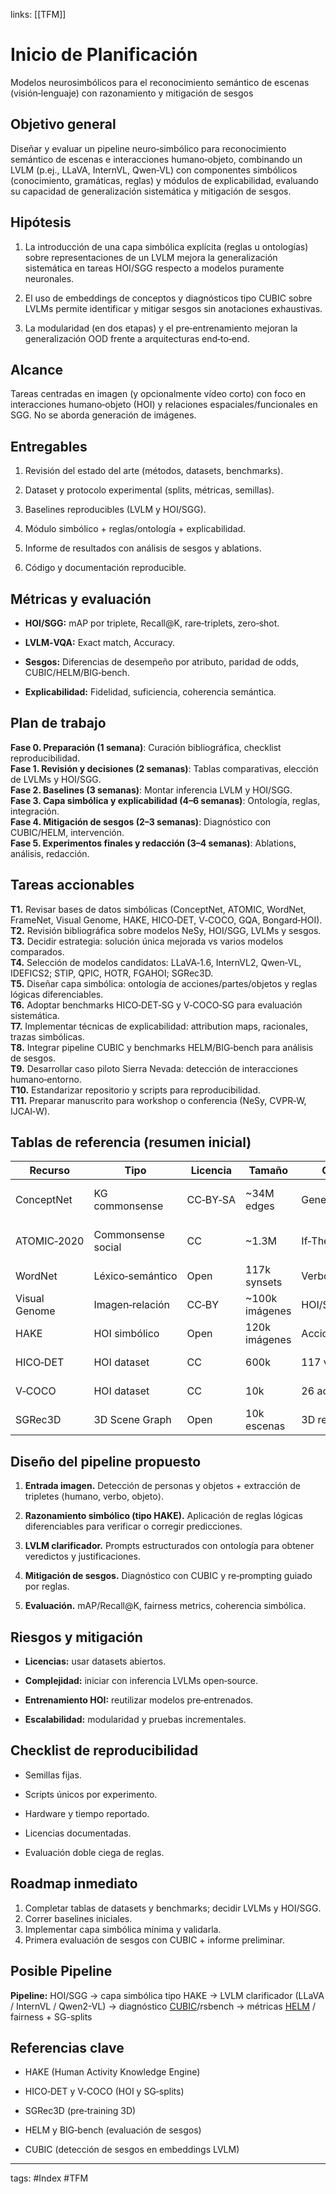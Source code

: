 links: [[TFM]] 

# Inicio de Planificación
Modelos neurosimbólicos para el reconocimiento semántico de escenas (visión‑lenguaje) con razonamiento y mitigación de sesgos

## Objetivo general

Diseñar y evaluar un pipeline neuro‑simbólico para reconocimiento semántico de escenas e interacciones humano‑objeto, combinando un LVLM (p.ej., LLaVA, InternVL, Qwen‑VL) con componentes simbólicos (conocimiento, gramáticas, reglas) y módulos de explicabilidad, evaluando su capacidad de generalización sistemática y mitigación de sesgos.

## Hipótesis

1. La introducción de una capa simbólica explícita (reglas u ontologías) sobre representaciones de un LVLM mejora la generalización sistemática en tareas HOI/SGG respecto a modelos puramente neuronales.
    
2. El uso de embeddings de conceptos y diagnósticos tipo CUBIC sobre LVLMs permite identificar y mitigar sesgos sin anotaciones exhaustivas.
    
3. La modularidad (en dos etapas) y el pre‑entrenamiento mejoran la generalización OOD frente a arquitecturas end‑to‑end.
    

## Alcance

Tareas centradas en imagen (y opcionalmente vídeo corto) con foco en interacciones humano‑objeto (HOI) y relaciones espaciales/funcionales en SGG. No se aborda generación de imágenes.

## Entregables

1. Revisión del estado del arte (métodos, datasets, benchmarks).
    
2. Dataset y protocolo experimental (splits, métricas, semillas).
    
3. Baselines reproducibles (LVLM y HOI/SGG).
    
4. Módulo simbólico + reglas/ontología + explicabilidad.
    
5. Informe de resultados con análisis de sesgos y ablations.
    
6. Código y documentación reproducible.
    

## Métricas y evaluación

- **HOI/SGG:** mAP por triplete, Recall@K, rare‑triplets, zero‑shot.
    
- **LVLM‑VQA:** Exact match, Accuracy.
    
- **Sesgos:** Diferencias de desempeño por atributo, paridad de odds, CUBIC/HELM/BIG‑bench.
    
- **Explicabilidad:** Fidelidad, suficiencia, coherencia semántica.
    

## Plan de trabajo

**Fase 0. Preparación (1 semana)**: Curación bibliográfica, checklist reproducibilidad.  
**Fase 1. Revisión y decisiones (2 semanas)**: Tablas comparativas, elección de LVLMs y HOI/SGG.  
**Fase 2. Baselines (3 semanas)**: Montar inferencia LVLM y HOI/SGG.  
**Fase 3. Capa simbólica y explicabilidad (4–6 semanas)**: Ontología, reglas, integración.  
**Fase 4. Mitigación de sesgos (2–3 semanas)**: Diagnóstico con CUBIC/HELM, intervención.  
**Fase 5. Experimentos finales y redacción (3–4 semanas)**: Ablations, análisis, redacción.

## Tareas accionables

**T1.** Revisar bases de datos simbólicas (ConceptNet, ATOMIC, WordNet, FrameNet, Visual Genome, HAKE, HICO‑DET, V‑COCO, GQA, Bongard‑HOI).  
**T2.** Revisión bibliográfica sobre modelos NeSy, HOI/SGG, LVLMs y sesgos.  
**T3.** Decidir estrategia: solución única mejorada vs varios modelos comparados.  
**T4.** Selección de modelos candidatos: LLaVA‑1.6, InternVL2, Qwen‑VL, IDEFICS2; STIP, QPIC, HOTR, FGAHOI; SGRec3D.  
**T5.** Diseñar capa simbólica: ontología de acciones/partes/objetos y reglas lógicas diferenciables.  
**T6.** Adoptar benchmarks HICO‑DET‑SG y V‑COCO‑SG para evaluación sistemática.  
**T7.** Implementar técnicas de explicabilidad: attribution maps, racionales, trazas simbólicas.  
**T8.** Integrar pipeline CUBIC y benchmarks HELM/BIG‑bench para análisis de sesgos.  
**T9.** Desarrollar caso piloto Sierra Nevada: detección de interacciones humano‑entorno.  
**T10.** Estandarizar repositorio y scripts para reproducibilidad.  
**T11.** Preparar manuscrito para workshop o conferencia (NeSy, CVPR‑W, IJCAI‑W).

## Tablas de referencia (resumen inicial)

|Recurso|Tipo|Licencia|Tamaño|Cobertura|Observaciones|
|---|---|---|---|---|---|
|ConceptNet|KG commonsense|CC‑BY‑SA|~34M edges|General|Relaciones semánticas amplias|
|ATOMIC‑2020|Commonsense social|CC|~1.3M|If‑Then social|Useful para reasoning social|
|WordNet|Léxico‑semántico|Open|117k synsets|Verbos/sustantivos|Base lingüística|
|Visual Genome|Imagen‑relación|CC‑BY|~100k imágenes|HOI/SGG|Tripletes ⟨obj‑rel‑obj⟩|
|HAKE|HOI simbólico|Open|120k imágenes|Acciones humanas|Primitivas PaSta|
|HICO‑DET|HOI dataset|CC|600k|117 verbos|Benchmark estándar|
|V‑COCO|HOI dataset|CC|10k|26 acciones|Validación SG‑splits|
|SGRec3D|3D Scene Graph|Open|10k escenas|3D relaciones|Pre‑training auto‑sup.|

## Diseño del pipeline propuesto

1. **Entrada imagen.** Detección de personas y objetos + extracción de tripletes ⟨humano, verbo, objeto⟩.
    
2. **Razonamiento simbólico (tipo HAKE).** Aplicación de reglas lógicas diferenciables para verificar o corregir predicciones.
    
3. **LVLM clarificador.** Prompts estructurados con ontología para obtener veredictos y justificaciones.
    
4. **Mitigación de sesgos.** Diagnóstico con CUBIC y re‑prompting guiado por reglas.
    
5. **Evaluación.** mAP/Recall@K, fairness metrics, coherencia simbólica.
    

## Riesgos y mitigación

- **Licencias:** usar datasets abiertos.
    
- **Complejidad:** iniciar con inferencia LVLMs open‑source.
    
- **Entrenamiento HOI:** reutilizar modelos pre‑entrenados.
    
- **Escalabilidad:** modularidad y pruebas incrementales.
    

## Checklist de reproducibilidad

- Semillas fijas.
    
- Scripts únicos por experimento.
    
- Hardware y tiempo reportado.
    
- Licencias documentadas.
    
- Evaluación doble ciega de reglas.
    

## Roadmap inmediato 
1. Completar tablas de datasets y benchmarks; decidir LVLMs y HOI/SGG.  
2. Correr baselines iniciales.  
3. Implementar capa simbólica mínima y validarla.  
4. Primera evaluación de sesgos con CUBIC + informe preliminar.
## Posible Pipeline
**Pipeline:** HOI/SGG → capa simbólica tipo HAKE → LVLM clarificador (LLaVA / InternVL / Qwen2-VL) → diagnóstico [CUBIC](https://arxiv.org/abs/2505.11060?utm_source=chatgpt.com)/rsbench → métricas [HELM](https://crfm.stanford.edu/helm/?utm_source=chatgpt.com) / fairness + SG-splits

## Referencias clave

- HAKE (Human Activity Knowledge Engine)
    
- HICO‑DET y V‑COCO (HOI y SG‑splits)
    
- SGRec3D (pre‑training 3D)
    
- HELM y BIG‑bench (evaluación de sesgos)
    
- CUBIC (detección de sesgos en embeddings LVLM)

---
tags:
	#Index #TFM